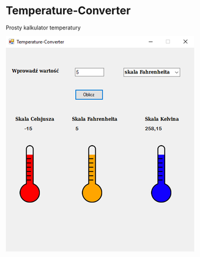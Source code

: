 # Temperature-Converter
Prosty kalkulator temperatury

![ScreenShot](https://github.com/profesorek96/Temperature-Converter/blob/master/screenshot/2.bmp)
